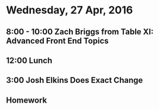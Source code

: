 Wednesday, 27 Apr, 2016
=======================

8:00 - 10:00 Zach Briggs from Table XI: Advanced Front End Topics
-----------------------------------------------------------------

12:00 Lunch
-----------

3:00 Josh Elkins Does Exact Change
---------------------------------

Homework
--------
